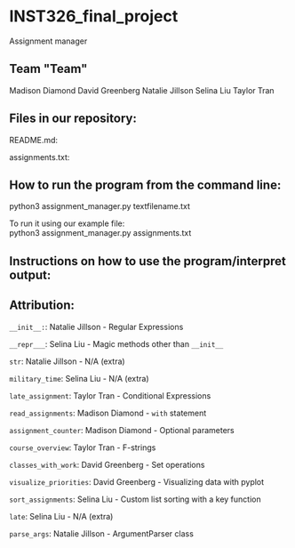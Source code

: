 # INST326_final_project
Assignment manager

## Team "Team"
Madison Diamond
David Greenberg
Natalie Jillson
Selina Liu
Taylor Tran

## Files in our repository:
README.md: 


assignments.txt:


## How to run the program from the command line:
python3 assignment_manager.py textfilename.txt 

To run it using our example file:  
python3 assignment_manager.py assignments.txt


## Instructions on how to use the program/interpret output:


## Attribution:

```__init__:```: Natalie Jillson - Regular Expressions

```__repr___```: Selina Liu - Magic methods other than ```__init__```

```str```: Natalie Jillson - N/A (extra)

```military_time```: Selina Liu - N/A (extra)

```late_assignment```: Taylor Tran - Conditional Expressions

```read_assignments```: Madison Diamond - ```with``` statement

```assignment_counter```: Madison Diamond - Optional parameters

```course_overview```: Taylor Tran - F-strings

```classes_with_work```: David Greenberg - Set operations

```visualize_priorities```: David Greenberg - Visualizing data with pyplot

```sort_assignments```: Selina Liu - Custom list sorting with a key function

```late```: Selina Liu - N/A (extra)

```parse_args```: Natalie Jillson - ArgumentParser class